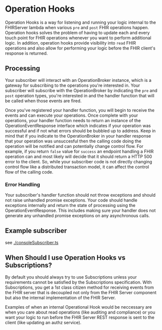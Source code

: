 # Operation Hooks
Operation Hooks is a way for listening and running your logic internal to the FHIRServer lambda when various `pre` and `post` FHIR operations happen. Operation hooks solves the problem of having to update each and every touch point for FHIR operations whenever you want to perform additional logic. In addition, operation hooks provide visibility into `read` FHIR operations and also allow for performing your logic before the FHIR client's response is returned.

## Processing
Your subscriber will interact with an OperationBroker instance, which is a gateway for subscribing to the operations you're interested in. Your subscriber will subscribe with the OperationBroker by indicating the `pre` and `post` operation types, you're interested in and the handler function that will be called when those events are fired.

Once you've registered your handler function, you will begin to receive the events and can execute your operations. Once complete with your operations, your handler function needs to return an instance of the OperationEventResponse interface which indicates if your operation was successful and if not what errors should be bubbled up to address. Keep in mind that if you indicate to the OperationBroker in your handler response that your operation was unsuccesful then the calling code doing the operation will be notified and can potentially change control flow. For example, if you return `false` value for `success` an endpoint handling a FHIR operation can and most likely will decide that it should return a HTTP 500 error to the client. So, while your subscriber code is not directly changing control flow like a distributed transaction model, it can affect the control flow of the calling code.

### Error Handling
Your subscriber's handler function should not throw exceptions and should not raise unhandled promise exceptions. Your code should handle exceptions internally and return the state of processing using the OperationEventResponse. This includes making sure your handler does not generate any unhandled promise exceptions on any asynchronous calls.

## Example subscriber
see [./consoleSubscriber.ts](./consoleSubscriber.ts)

## When Should I use Operation Hooks vs Subscriptions?
By default you should always try to use Subscriptions unless your requirements cannot be satisfied by the Subscriptions specification. With Subscriptions, you get a 1st class citizen method for receiving events from the FHIR server that is decoupled not only from the FHIR Server component but also the internal implementation of the FHIR Server.

Examples of when an internal Operational Hook would be neccessary are when you care about read operations (like auditing and compliance) or you want your logic to run before the FHIR Server REST response is sent to the client (like updating an authz service).